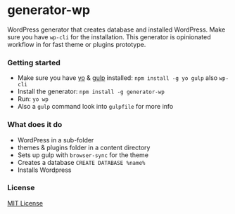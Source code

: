# generator-wp

WordPress generator that creates database and installed WordPress. Make sure you have `wp-cli` for the installation. This generator is opinionated workflow in for fast theme or plugins prototype.

### Getting started
- Make sure you have [yo](https://github.com/yeoman/yo) & [gulp](https://github.com/gulpjs/gulp/blob/master/docs/getting-started.md) installed:
    `npm install -g yo gulp` also `wp-cli`
- Install the generator: `npm install -g generator-wp`
- Run: `yo wp`
- Also a `gulp` command look into `gulpfile` for more info

### What does it do
- WordPress in a sub-folder
- themes & plugins folder in a content directory
- Sets up gulp with `browser-sync` for the theme
- Creates a database `CREATE DATABASE %name%`
- Installs Wordpress

### License
[MIT License](https://github.com/tikot/generator-wp/blob/master/LICENSE)